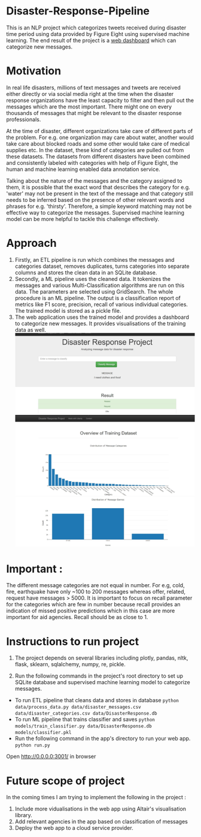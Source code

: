 # Disaster-Response-Pipeline
This is an NLP project which categorizes tweets received during disaster time period using data provided by Figure Eight using
supervised machine learning. The end result of the project is a [web dashboard](https://view6914b2f4-3001.udacity-student-workspaces.com/) which can categorize new messages.

# Motivation
In real life disasters, millions of text messages and tweets are received either directly or via social media right at the time when the disaster response organizations have the least capacity to filter and then pull out the messages which are the most important. There might one on every thousands of messages that might be relevant to the disaster response professionals.

At the time of disaster, different organizations take care of different parts of the problem. For e.g. one organization may care about water, another would take care about blocked roads and some other would take care of medical supplies etc. In the dataset, these kind of categories are pulled out from these datasets. The datasets from different disasters have been combined and consistently labeled with categories with help of Figure Eight, the human and machine learning enabled data annotation service.

Talking about the nature of the messages and the category assigned to them, it is possible that the exact word that describes the category for e.g. 'water' may not be present in the text of the message and that category still needs to be inferred based on the presence of other relevant words and phrases for e.g. 'thirsty'. Therefore, a simple keyword matching may not be effective way to categorize the messages. Supervised machine learning model can be more helpful to tackle this challenge effectively.

# Approach
1. Firstly, an ETL pipeline is run which combines the messages and categories dataset, removes duplicates, turns categories into
separate columns and stores the clean data in an SQLite database.
2. Secondly, a ML pipeline uses the cleaned data. It tokenizes the messages and various Multi-Classification algorithms are run on this 
data. The parameters are selected using GridSearch. The whole procedure is an ML pipeline. The output is a classification report 
of metrics like F1 score, precision, recall of various individual categories. The trained model is stored as a pickle file.
3. The web application uses the trained model and provides a dashboard to categorize new messages. It provides visualisations of the training data as well.
![Web application](https://github.com/lrakla/Disaster-Response-Pipeline/blob/master/Web%20application%20dahboard.jpg?raw=True "Web application")
![Message categories](https://github.com/lrakla/Disaster-Response-Pipeline/blob/master/Bar%20plot%20of%20message%20categories.jpg?raw=True "Message Categories")
![Message Genres](https://github.com/lrakla/Disaster-Response-Pipeline/blob/master/Bar%20plot%20of%20message%20genres.jpg?raw=True "Message genres")

# Important :
The different message categories are not equal in number. For e.g, cold, fire, earthquake have only ~100 to 200 messages whereas offer, related, request have messages > 5000. It is important to focus on recall parameter for the categories which are few in number because
recall provides an indication of missed positive predictions which in this case are more important for aid agencies. Recall should be as close to 1.

# Instructions to run project
1. The project depends on several libraries including plotly, pandas, nltk, flask, sklearn, sqlalchemy, numpy, re, pickle.

2. Run the following commands in the project's root directory to set up SQLite database and supervised machine learning model to categorize messages.
 - To run ETL pipeline that cleans data and stores in database ```python data/process_data.py data/disaster_messages.csv data/disaster_categories.csv data/DisasterResponse.db```
 - To run ML pipeline that trains classifier and saves ```python models/train_classifier.py data/DisasterResponse.db models/classifier.pkl```
 - Run the following command in the app's directory to run your web app. ```python run.py```

Open http://0.0.0.0:3001/ in browser

# Future scope of project
In the coming times I am trying to implement the following in the project :
1. Include more vidualisations in the web app using Altair's visualisation library.
2. Add relevant agencies in the app based on classification of messages
3. Deploy the web app to a cloud service provider.

